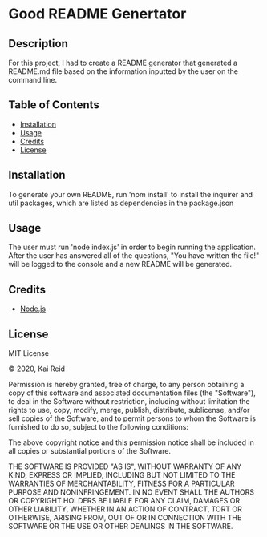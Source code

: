# Good README Genertator


## Description 

For this project, I had to create a README generator that generated a README.md file based on the information inputted by the user on the command line.

## Table of Contents

* [Installation](#installation)
* [Usage](#usage)
* [Credits](#credits)
* [License](#license)

## Installation

To generate your own README, run 'npm install' to install the inquirer and util packages, which are listed as dependencies in the package.json

## Usage 

The user must run 'node index.js' in order to begin running the application. After the user has answered all of the questions, "You have written the file!" will be logged to the console and a new README will be generated.

## Credits

* [Node.js](https://nodejs.org/en/)

## License

MIT License

&copy; 2020, Kai Reid

Permission is hereby granted, free of charge, to any person obtaining a copy of this software and associated documentation files (the "Software"), to deal in the Software without restriction, including without limitation the rights to use, copy, modify, merge, publish, distribute, sublicense, and/or sell copies of the Software, and to permit persons to whom the Software is furnished to do so, subject to the following conditions:

The above copyright notice and this permission notice shall be included in all copies or substantial portions of the Software.

THE SOFTWARE IS PROVIDED "AS IS", WITHOUT WARRANTY OF ANY KIND, EXPRESS OR IMPLIED, INCLUDING BUT NOT LIMITED TO THE WARRANTIES OF MERCHANTABILITY, FITNESS FOR A PARTICULAR PURPOSE AND NONINFRINGEMENT. IN NO EVENT SHALL THE AUTHORS OR COPYRIGHT HOLDERS BE LIABLE FOR ANY CLAIM, DAMAGES OR OTHER LIABILITY, WHETHER IN AN ACTION OF CONTRACT, TORT OR OTHERWISE, ARISING FROM, OUT OF OR IN CONNECTION WITH THE SOFTWARE OR THE USE OR OTHER DEALINGS IN THE SOFTWARE.